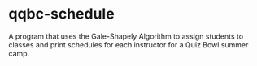 # qqbc-schedule
A program that uses the Gale-Shapely Algorithm to assign students to classes and print schedules for each instructor for a Quiz Bowl summer camp.
